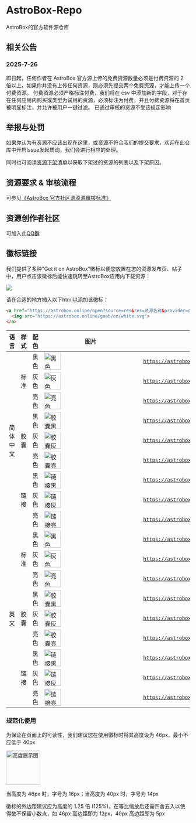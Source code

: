 # AstroBox-Repo
AstroBox的官方软件源仓库

## 相关公告
### 2025-7-26
即日起，任何作者在 AstroBox 官方源上传的免费资源数量必须是付费资源的 2 倍以上。如果你并没有上传任何资源，则必须先提交两个免费资源，才能上传一个付费资源。
付费资源必须严格标注付费，我们将在 csv 中添加新的字段，对于存在任何应用内购买或类型为试用的资源，必须标注为付费，并且付费资源将在首页被明显标注，并允许被用户一键过滤。
已通过审核的资源不受该规定影响

## 举报与处罚
如果你认为有资源不应该出现在这里，或资源不符合我们的提交要求，欢迎在此仓库中开启Issue发起质询，我们会进行相应的处理。

同时也可阅读[资源下架清单](REMOVED.md)以获取下架过的资源的列表以及下架原因。

## 资源要求 & 审核流程
可参见[《AstroBox 官方社区源资源审核标准》](assets/docs/review_standards.docx)

## 资源创作者社区
可加入此[QQ群](https://qm.qq.com/q/XVnT5deGiW)

## 徽标链接
我们提供了多种"Get it on AstroBox"徽标以便您放置在您的资源发布页、帖子中，用户点击该徽标后能快速跳转至AstroBox应用内下载资源：

![](https://astrobox.online/goab/en/white.svg)

请在合适的地方插入以下html以添加该徽标：
```html
<a href="https://astrobox.online/open?source=res&res=资源名称&provider=official" target="_blank" rel="noopener noreferrer">
  <img src="https://astrobox.online/goab/en/white.svg">
</a>
```

<table>
  <thead>
    <tr>
      <th>语言</th>
      <th>样式</th>
      <th>配色</th>
      <th>图片</th>
      <th>链接</th>
    </tr>
  </thead>
  <tbody>
    <tr>
      <td rowspan="9">简体中文</td>
      <td rowspan="3">标准</td>
      <td>黑色</td>
      <td><img src="https://astrobox.online/goab/zhcn/black.svg" alt="黑色" style="min-width: 234px; min-height: 46px; height: 46px;" /></td>
      <td><code><a href="https://astrobox.online/goab/zhcn/black.svg">https://astrobox.online/goab/zhcn/black.svg</a></code></td>
    </tr>
    <tr>
      <td>灰色</td>
      <td><img src="https://astrobox.online/goab/zhcn/gray.svg" alt="灰色" style="min-width: 234px; min-height: 46px; height: 46px;" /></td>
      <td><code><a href="https://astrobox.online/goab/zhcn/gray.svg">https://astrobox.online/goab/zhcn/gray.svg</a></code></td>
    </tr>
    <tr>
      <td>亮色</td>
      <td><img src="https://astrobox.online/goab/zhcn/white.svg" alt="亮色" style="min-width: 234px; min-height: 46px; height: 46px;" /></td>
      <td><code><a href="https://astrobox.online/goab/zhcn/white.svg">https://astrobox.online/goab/zhcn/white.svg</a></code></td>
    </tr>
    <tr>
      <td rowspan="3">胶囊</td>
      <td>黑色</td>
      <td><img src="https://astrobox.online/goab/zhcn/rounded/black.svg" alt="胶囊黑色" style="min-width: 228px; min-height: 46px; height: 46px;" /></td>
      <td><code><a href="https://astrobox.online/goab/zhcn/rounded/black.svg">https://astrobox.online/goab/zhcn/rounded/black.svg</a></code></td>
    </tr>
    <tr>
      <td>灰色</td>
      <td><img src="https://astrobox.online/goab/zhcn/rounded/gray.svg" alt="胶囊灰色" style="min-width: 228px; min-height: 46px; height: 46px;" /></td>
      <td><code><a href="https://astrobox.online/goab/zhcn/rounded/gray.svg">https://astrobox.online/goab/zhcn/rounded/gray.svg</a></code></td>
    </tr>
    <tr>
      <td>亮色</td>
      <td><img src="https://astrobox.online/goab/zhcn/rounded/white.svg" alt="胶囊亮色" style="min-width: 228px; min-height: 46px; height: 46px;" /></td>
      <td><code><a href="https://astrobox.online/goab/zhcn/rounded/white.svg">https://astrobox.online/goab/zhcn/rounded/white.svg</a></code></td>
    </tr>
    <tr>
      <td rowspan="3">链接</td>
      <td>黑色</td>
      <td><img src="https://astrobox.online/goab/zhcn/linked/black.svg" alt="链接黑色" style="min-width: 256px; min-height: 46px; height: 46px;" /></td>
      <td><code><a href="https://astrobox.online/goab/zhcn/linked/black.svg">https://astrobox.online/goab/zhcn/linked/black.svg</a></code></td>
    </tr>
    <tr>
      <td>灰色</td>
      <td><img src="https://astrobox.online/goab/zhcn/linked/gray.svg" alt="链接灰色" style="min-width: 256px; min-height: 46px; height: 46px;" /></td>
      <td><code><a href="https://astrobox.online/goab/zhcn/linked/gray.svg">https://astrobox.online/goab/zhcn/linked/gray.svg</a></code></td>
    </tr>
    <tr>
      <td>亮色</td>
      <td><img src="https://astrobox.online/goab/zhcn/linked/white.svg" alt="链接亮色" style="min-width: 256px; min-height: 46px; height: 46px;" /></td>
      <td><code><a href="https://astrobox.online/goab/zhcn/linked/white.svg">https://astrobox.online/goab/zhcn/linked/white.svg</a></code></td>
    </tr>
    <tr>
      <td rowspan="9">英文</td>
      <td rowspan="3">标准</td>
      <td>黑色</td>
      <td><img src="https://astrobox.online/goab/en/black.svg" alt="黑色" style="min-width: 234px; min-height: 46px; height: 46px;" /></td>
      <td><code><a href="https://astrobox.online/goab/en/black.svg">https://astrobox.online/goab/en/black.svg</a></code></td>
    </tr>
    <tr>
      <td>灰色</td>
      <td><img src="https://astrobox.online/goab/en/gray.svg" alt="灰色" style="min-width: 234px; min-height: 46px; height: 46px;" /></td>
      <td><code><a href="https://astrobox.online/goab/en/gray.svg">https://astrobox.online/goab/en/gray.svg</a></code></td>
    </tr>
    <tr>
      <td>亮色</td>
      <td><img src="https://astrobox.online/goab/en/white.svg" alt="亮色" style="min-width: 234px; min-height: 46px; height: 46px;" /></td>
      <td><code><a href="https://astrobox.online/goab/en/white.svg">https://astrobox.online/goab/en/white.svg</a></code></td>
    </tr>
    <tr>
      <td rowspan="3">胶囊</td>
      <td>黑色</td>
      <td><img src="https://astrobox.online/goab/en/rounded/black.svg" alt="胶囊黑色" style="min-width: 228px; min-height: 46px; height: 46px;" /></td>
      <td><code><a href="https://astrobox.online/goab/en/rounded/black.svg">https://astrobox.online/goab/en/rounded/black.svg</a></code></td>
    </tr>
    <tr>
      <td>灰色</td>
      <td><img src="https://astrobox.online/goab/en/rounded/gray.svg" alt="胶囊灰色" style="min-width: 228px; min-height: 46px; height: 46px;" /></td>
      <td><code><a href="https://astrobox.online/goab/en/rounded/gray.svg">https://astrobox.online/goab/en/rounded/gray.svg</a></code></td>
    </tr>
    <tr>
      <td>亮色</td>
      <td><img src="https://astrobox.online/goab/en/rounded/white.svg" alt="胶囊亮色" style="min-width: 228px; min-height: 46px; height: 46px;" /></td>
      <td><code><a href="https://astrobox.online/goab/en/rounded/white.svg">https://astrobox.online/goab/en/rounded/white.svg</a></code></td>
    </tr>
    <tr>
      <td rowspan="3">链接</td>
      <td>黑色</td>
      <td><img src="https://astrobox.online/goab/en/linked/black.svg" alt="链接黑色" style="min-width: 256px; min-height: 46px; height: 46px;" /></td>
      <td><code><a href="https://astrobox.online/goab/en/linked/black.svg">https://astrobox.online/goab/en/linked/black.svg</a></code></td>
    </tr>
    <tr>
      <td>灰色</td>
      <td><img src="https://astrobox.online/goab/en/linked/gray.svg" alt="链接灰色" style="min-width: 256px; min-height: 46px; height: 46px;" /></td>
      <td><code><a href="https://astrobox.online/goab/en/linked/gray.svg">https://astrobox.online/goab/en/linked/gray.svg</a></code></td>
    </tr>
    <tr>
      <td>亮色</td>
      <td><img src="https://astrobox.online/goab/en/linked/white.svg" alt="链接亮色" style="min-width: 256px; min-height: 46px; height: 46px;" /></td>
      <td><code><a href="https://astrobox.online/goab/en/linked/white.svg">https://astrobox.online/goab/en/linked/white.svg</a></code></td>
    </tr>
  </tbody>
</table>


### 规范化使用
为保证在页面上的可读性，我们建议您在使用徽标时将其高度设为 46px，最小不应低于 40px

<img height="93" alt="高度展示图" src="https://github.com/user-attachments/assets/bc87f41b-a020-4799-8d20-b4b285196d29" />

当高度为 46px 时，字号为 16px；当高度为 40px 时，字号为 14px

徽标的外边距建议应为高度的 1.25 倍 (125%)，在等比缩放后还需四舍五入以使得数不保留小数点，如 46px 高边距即为 12px，40px 高边距即为 5px
